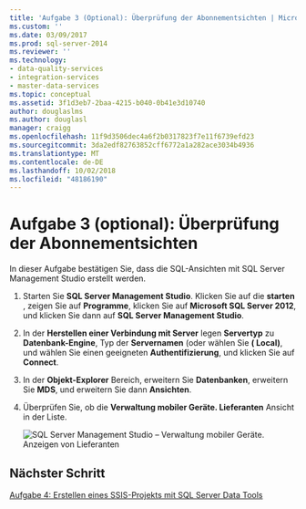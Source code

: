 ```yaml
---
title: 'Aufgabe 3 (Optional): Überprüfung der Abonnementsichten | Microsoft-Dokumentation'
ms.custom: ''
ms.date: 03/09/2017
ms.prod: sql-server-2014
ms.reviewer: ''
ms.technology:
- data-quality-services
- integration-services
- master-data-services
ms.topic: conceptual
ms.assetid: 3f1d3eb7-2baa-4215-b040-0b41e3d10740
author: douglaslms
ms.author: douglasl
manager: craigg
ms.openlocfilehash: 11f9d3506dec4a6f2b0317823f7e11f6739efd23
ms.sourcegitcommit: 3da2edf82763852cff6772a1a282ace3034b4936
ms.translationtype: MT
ms.contentlocale: de-DE
ms.lasthandoff: 10/02/2018
ms.locfileid: "48186190"
---
```

# <a name="task-3-optional-reviewing-the-subscription-views"></a>Aufgabe 3 (optional): Überprüfung der Abonnementsichten
  In dieser Aufgabe bestätigen Sie, dass die SQL-Ansichten mit SQL Server Management Studio erstellt werden.  
  
1.  Starten Sie **SQL Server Management Studio**. Klicken Sie auf die **starten** , zeigen Sie auf **Programme**, klicken Sie auf **Microsoft SQL Server 2012**, und klicken Sie dann auf **SQL Server Management Studio**.  
  
2.  In der **Herstellen einer Verbindung mit Server** legen **Servertyp** zu **Datenbank-Engine**, Typ der **Servernamen** (oder wählen Sie **( Local)**, und wählen Sie einen geeigneten **Authentifizierung**, und klicken Sie auf **Connect**.  
  
3.  In der **Objekt-Explorer** Bereich, erweitern Sie **Datenbanken**, erweitern Sie **MDS**, und erweitern Sie dann **Ansichten**.  
  
4.  Überprüfen Sie, ob die **Verwaltung mobiler Geräte. Lieferanten** Ansicht in der Liste.  
  
     ![SQL Server Management Studio – Verwaltung mobiler Geräte. Anzeigen von Lieferanten](../../2014/tutorials/media/et-reviewingthesubscriptionviews.jpg "SQL Server Management Studio – Verwaltung mobiler Geräte. Lieferanten-Ansicht")  
  
## <a name="next-step"></a>Nächster Schritt  
 [Aufgabe 4: Erstellen eines SSIS-Projekts mit SQL Server Data Tools](../../2014/tutorials/task-4-creating-an-ssis-project-using-sql-server-data-tools.md)  
  
  
